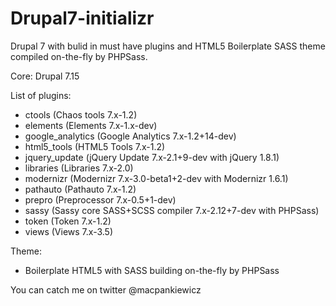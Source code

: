 Drupal7-initializr
==================

Drupal 7 with bulid in must have plugins and HTML5 Boilerplate SASS theme compiled on-the-fly by PHPSass.

Core: Drupal 7.15

List of plugins:
- ctools (Chaos tools 7.x-1.2)
- elements (Elements 7.x-1.x-dev)
- google_analytics (Google Analytics 7.x-1.2+14-dev)
- html5_tools (HTML5 Tools 7.x-1.2)
- jquery_update (jQuery Update 7.x-2.1+9-dev with jQuery 1.8.1)
- libraries (Libraries 7.x-2.0)
- modernizr (Modernizr 7.x-3.0-beta1+2-dev  with Modernizr 1.6.1)
- pathauto (Pathauto 7.x-1.2)
- prepro (Preprocessor 7.x-0.5+1-dev)
- sassy (Sassy core SASS+SCSS compiler 7.x-2.12+7-dev with PHPSass)
- token (Token 7.x-1.2)
- views (Views 7.x-3.5)

Theme:
- Boilerplate HTML5 with SASS building on-the-fly by PHPSass

You can catch me on twitter @macpankiewicz